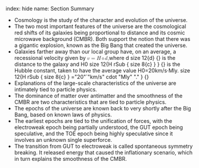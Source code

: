 index: hide
name: Section Summary

  * Cosmology is the study of the character and evolution of the universe.
  * The two most important features of the universe are the cosmological red shifts of its galaxies being proportional to distance and its cosmic microwave background (CMBR). Both support the notion that there was a gigantic explosion, known as the Big Bang that created the universe. 
  * Galaxies farther away than our local group have, on an average, a recessional velocity given by          <math xmlns:q="http://cnx.rice.edu/qml/1.0" xmlns:m="http://www.w3.org/1998/Math/MathML" xmlns:md="http://cnx.rice.edu/mdml" xmlns="http://cnx.rice.edu/cnxml"><semantics><mrow><mrow><mrow><mrow><mi>v</mi><mo stretchy="false">=</mo><msub><mi>H</mi><mo>0</mo><mrow/></msub></mrow><mi>d</mi></mrow></mrow><mtext>,</mtext><mrow/></mrow><annotation encoding="StarMath 5.0"> size 12&#123;v=H rSub &#123; size 8&#123;c&#125; &#125; d&#125; &#123;&#125;</annotation></semantics></math>where d size 12&#123;d&#125; &#123;&#125; is the distance to the galaxy and H0 size 12&#123;H rSub &#123; size 8&#123;c&#125; &#125; &#125; &#123;&#125; is the Hubble constant, taken to have the average value H0=20km/s⋅Mly. size 12&#123;H rSub &#123; size 8&#123;c&#125; &#125; ="20"`"km/s" cdot "Mly" "." &#125; &#123;&#125;
  * Explanations of the large-scale characteristics of the universe are intimately tied to particle physics. 
  * The dominance of matter over antimatter and the smoothness of the CMBR are two characteristics that are tied to particle physics.
  * The epochs of the universe are known back to very shortly after the Big Bang, based on known laws of physics.
  * The earliest epochs are tied to the unification of forces, with the electroweak epoch being partially understood, the GUT epoch being speculative, and the TOE epoch being highly speculative since it involves an unknown single superforce. 
  * The transition from GUT to electroweak is called spontaneous symmetry breaking. It released energy that caused the inflationary scenario, which in turn explains the smoothness of the CMBR. 
